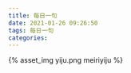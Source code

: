 ```yaml
---
title: 每日一句
date: 2021-01-26 09:26:50
tags: 每日一句
categories: 
---
```


{% asset_img yiju.png meiriyiju %}